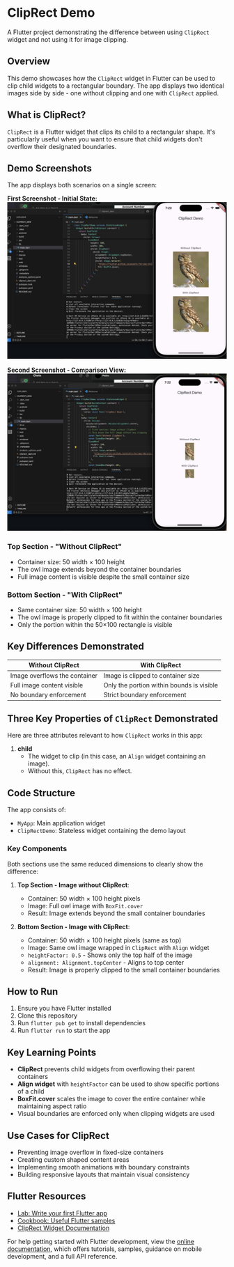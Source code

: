 # ClipRect Demo

A Flutter project demonstrating the difference between using `ClipRect` widget and not using it for image clipping.

## Overview

This demo showcases how the `ClipRect` widget in Flutter can be used to clip child widgets to a rectangular boundary. The app displays two identical images side by side - one without clipping and one with `ClipRect` applied.

## What is ClipRect?

`ClipRect` is a Flutter widget that clips its child to a rectangular shape. It's particularly useful when you want to ensure that child widgets don't overflow their designated boundaries.

## Demo Screenshots

The app displays both scenarios on a single screen:

**First Screenshot - Initial State:**
![ClipRect Demo - Screenshot 1](Images/Screenshot1.png)

**Second Screenshot - Comparison View:**
![ClipRect Demo - Screenshot 2](Images/Screenshot2.png)

### Top Section - "Without ClipRect"
- Container size: 50 width × 100 height
- The owl image extends beyond the container boundaries
- Full image content is visible despite the small container size

### Bottom Section - "With ClipRect" 
- Same container size: 50 width × 100 height
- The owl image is properly clipped to fit within the container boundaries
- Only the portion within the 50×100 rectangle is visible

## Key Differences Demonstrated

| Without ClipRect | With ClipRect |
|------------------|---------------|
| Image overflows the container | Image is clipped to container size |
| Full image content visible | Only the portion within bounds is visible |
| No boundary enforcement | Strict boundary enforcement |

## Three Key Properties of `ClipRect` Demonstrated

 Here are three attributes relevant to how `ClipRect` works in this app:

1. **child**  
   - The widget to clip (in this case, an `Align` widget containing an image).  
   - Without this, `ClipRect` has no effect.


## Code Structure

The app consists of:
- `MyApp`: Main application widget
- `ClipRectDemo`: Stateless widget containing the demo layout

### Key Components

Both sections use the same reduced dimensions to clearly show the difference:

1. **Top Section - Image without ClipRect**: 
   - Container: 50 width × 100 height pixels
   - Image: Full owl image with `BoxFit.cover`
   - Result: Image extends beyond the small container boundaries

2. **Bottom Section - Image with ClipRect**:
   - Container: 50 width × 100 height pixels (same as top)
   - Image: Same owl image wrapped in `ClipRect` with `Align` widget
   - `heightFactor: 0.5` - Shows only the top half of the image
   - `alignment: Alignment.topCenter` - Aligns to top center
   - Result: Image is properly clipped to the small container boundaries

## How to Run

1. Ensure you have Flutter installed
2. Clone this repository
3. Run `flutter pub get` to install dependencies
4. Run `flutter run` to start the app

## Key Learning Points

- **ClipRect** prevents child widgets from overflowing their parent containers
- **Align widget** with `heightFactor` can be used to show specific portions of a child
- **BoxFit.cover** scales the image to cover the entire container while maintaining aspect ratio
- Visual boundaries are enforced only when clipping widgets are used

## Use Cases for ClipRect

- Preventing image overflow in fixed-size containers
- Creating custom shaped content areas
- Implementing smooth animations with boundary constraints
- Building responsive layouts that maintain visual consistency

## Flutter Resources

- [Lab: Write your first Flutter app](https://docs.flutter.dev/get-started/codelab)
- [Cookbook: Useful Flutter samples](https://docs.flutter.dev/cookbook)
- [ClipRect Widget Documentation](https://api.flutter.dev/flutter/widgets/ClipRect-class.html)

For help getting started with Flutter development, view the [online documentation](https://docs.flutter.dev/), which offers tutorials, samples, guidance on mobile development, and a full API reference.